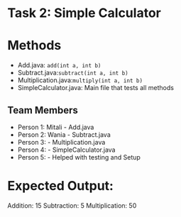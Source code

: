 # Task 2: Simple Calculator


# Methods
- Add.java: `add(int a, int b)`
- Subtract.java:`subtract(int a, int b)`
- Multiplication.java:`multiply(int a, int b)`
- SimpleCalculator.java: Main file that tests all methods

## Team Members
- Person 1: Mitali - Add.java  
- Person 2: Wania - Subtract.java  
- Person 3:  - Multiplication.java
- Person 4:  - SimpleCalculator.java
- Person 5:   - Helped with testing and Setup


# Expected Output:
Addition: 15
Subtraction: 5
Multiplication: 50
